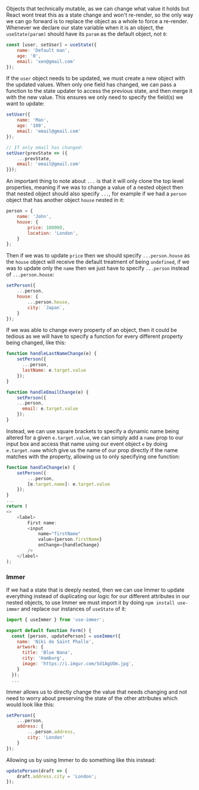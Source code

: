 Objects that technically mutable, as we can change what value it holds but React wont treat this as a state change and won't re-render, so the only way we can go forward is to replace the object as a whole to force a re-render. Whenever we declare our state variable when it is an object, the `useState(param)` should have its `param` as the default object, not `0`: 
```jsx
const [user, setUser] = useState({
	name: 'Default man',
	age: '0',
	email: 'xen@gmail.com'
});
```

If the `user` object needs to be updated, we must create a new object with the updated values. When only one field has changed, we can pass a function to the state updater to access the previous state, and then merge it with the new value. This ensures we only need to specify the field(s) we want to update:
```jsx
setUser({
	name: 'Man',
	age: '100',
	email: 'email@gmail.com'
});

// If only email has changed:
setUser(prevState => ({
	...prevState,
	email: 'email@gmail.com'
}});
```

An important thing to note about `...` is that it will only clone the top level properties, meaning if we was to change a value of a nested object then that nested object should also specify `...`, for example if we had a `person` object that has another object `house` nested in it:
```jsx
person = {
	name: 'John',
	house: {
		price: 100000,
		location: 'London',
	}
};
```

Then if we was to update `price` then we should specify `...person.house` as the `house` object will receive the default treatment of being  `undefined`, if we was to update only the `name` then we just have to specify `...person` instead of `...person.house`:
```jsx
setPerson({
	...person,
	house: {
		...person.house,
		city: `Japan`,
	}
});
```

If we was able to change every property of an object, then it could be tedious as we will have to specify a function for every different property being changed, like this:
```jsx
function handleLastNameChange(e) {
    setPerson({
      ...person,
      lastName: e.target.value
	});
}

function handleEmailChange(e) {
	setPerson({
	...person,
      email: e.target.value
	});
}
```

Instead, we can use square brackets to specify a dynamic name being altered for a given `e.target.value`, we can simply add a `name` prop to our input box and access that name using our event object `e` by doing `e.target.name` which give us the name of our prop directly if the name matches with the property, allowing us to only specifying one function:
```js
function handleChange(e) {
	setPerson({
		...person,
		[e.target.name]: e.target.value
	});
}
...
return (
<>
	<label>
		First name:
		<input
			name="firstName"
			value={person.firstName}
			onChange={handleChange}
		/>
	</label>
);
```
### Immer
If we had a state that is deeply nested, then we can use Immer to update everything instead of duplicating our logic for our different attributes in our nested objects, to use Immer we must import it by doing `npm install use-immer` and replace our instances of `useState` of it:
```jsx
import { useImmer } from 'use-immer';

export default function Form() {
  const [person, updatePerson] = useImmer({
    name: 'Niki de Saint Phalle',
    artwork: {
      title: 'Blue Nana',
      city: 'Hamburg',
      image: 'https://i.imgur.com/Sd1AgUOm.jpg',
    }
  });
  ...
```
Immer allows us to directly change the value that needs changing and not need to worry about preserving the state of the other attributes which would look like this:
```jsx
setPerson({
	...person,
	address: {
		...person.address,
		city: 'London'
	}
});
```
Allowing us by using Immer to do something like this instead:
```jsx
updatePerson(draft => {
	draft.address.city = 'London';
});
```
